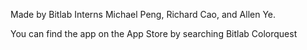 Made by Bitlab Interns Michael Peng, Richard Cao, and Allen Ye.

You can find the app on the App Store by searching Bitlab Colorquest
